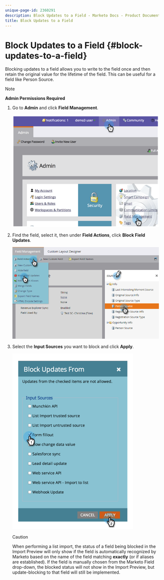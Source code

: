 ```yaml
---
unique-page-id: 2360291
description: Block Updates to a Field - Marketo Docs - Product Documentation
title: Block Updates to a Field
---
```


# Block Updates to a Field {#block-updates-to-a-field}

Blocking updates to a field allows you to write to the field once and then retain the original value for the lifetime of the field. This can be useful for a field like Person Source.

>[!NOTE]
>
>**Admin Permissions Required**

1. Go to **Admin** and click **Field Management**.

   ![](assets/image2014-9-24-13-3a54-3a40.png)

1. Find the field, select it, then under **Field Actions**, click **Block Field Updates**.

   ![](assets/two-1.png)

1. Select the **Input Sources** you want to block and click **Apply**.

   ![](assets/image2014-9-24-13-3a55-3a16.png)

   >[!CAUTION]
   >
   >When performing a list import, the status of a field being blocked in the Import Preview will only show if the field is automatically recognized by Marketo based on the name of the field matching **exactly** (or if aliases are established). If the field is manually chosen from the Marketo Field drop-down, the blocked status will not show in the Import Preview, but update-blocking to that field will still be implemented.

